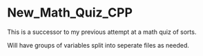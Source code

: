 # New_Math_Quiz_CPP
This is a successor to my previous attempt at a math quiz of sorts.

Will have groups of variables split into seperate files as needed.
